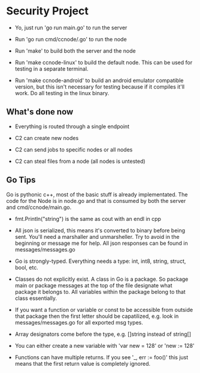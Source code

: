 <h1>Security Project</h1>

* Yo, just run 'go run main.go' to run the server

* Run 'go run cmd/ccnode/.go' to run the node

* Run 'make' to build both the server and the node

* Run 'make ccnode-linux' to build the default node. This can be used for testing in a separate terminal.

* Run 'make ccnode-android' to build an android emulator compatible version, but this isn't necessary for testing because if it compiles it'll work. Do all testing in the linux binary.

<h2>What's done now</h2>

* Everything is routed through a single endpoint

* C2 can create new nodes

* C2 can send jobs to specific nodes or all nodes

* C2 can steal files from a node (all nodes is untested)

<h2>Go Tips</h2>

Go is pythonic c++, most of the basic stuff is already implementated. The code for the Node is in node.go and that is consumed by both the server and cmd/ccnode/main.go.

* fmt.Println("string") is the same as cout with an endl in cpp

* All json is serialized, this means it's converted to binary before being sent. You'll need a marshaller and unmarsheller. Try to avoid in the beginning or message me for help. All json responses can be found in messages/messages.go

* Go is strongly-typed. Everything needs a type: int, int8, string, struct, bool, etc.

* Classes do not explicitly exist. A class in Go is a package. So package main or package messages at the top of the file designate what package it belongs to. All variables within the package belong to that class essentially.

* If you want a function or variable or const to be accessible from outside that package then the first letter should be capatilized, e.g. look in messages/messages.go for all exported msg types.

* Array designators come before the type, e.g. []string instead of string[]

* You can either create a new variable with 'var new = 128' or 'new := 128'

* Functions can have multiple returns. If you see '_, err := foo()' this just means that the first return value is completely ignored.
